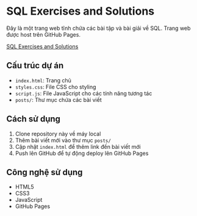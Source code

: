 # SQL Exercises and Solutions

Đây là một trang web tĩnh chứa các bài tập và bài giải về SQL. Trang web được host trên GitHub Pages.

[SQL Exercises and Solutions](https://eggtgg.github.io/sql-homework-page/)

## Cấu trúc dự án

- `index.html`: Trang chủ
- `styles.css`: File CSS cho styling
- `script.js`: File JavaScript cho các tính năng tương tác
- `posts/`: Thư mục chứa các bài viết

## Cách sử dụng

1. Clone repository này về máy local
2. Thêm bài viết mới vào thư mục `posts/`
3. Cập nhật `index.html` để thêm link đến bài viết mới
4. Push lên GitHub để tự động deploy lên GitHub Pages

## Công nghệ sử dụng

- HTML5
- CSS3
- JavaScript
- GitHub Pages 